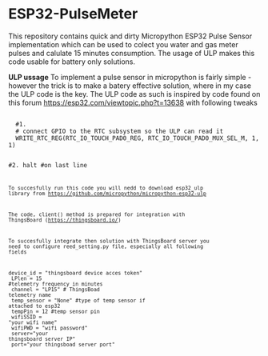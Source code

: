 # ESP32-PulseMeter
This repository contains quick and dirty Micropython ESP32 Pulse Sensor implementation which can be used to colect you water and gas meter pulses and calulate 15 minutes consumption. The usage of ULP makes this code usable for battery only solutions.

<b>ULP ussage</b>
To implement a pulse sensor in micropython is fairly simple - however the trick is to make a batery effective solution, where in my case the ULP code is the key. The ULP code as such is inspired by code found on this forum https://esp32.com/viewtopic.php?t=13638 with following tweaks

<code>
  #1.
  # connect GPIO to the RTC subsystem so the ULP can read it
  WRITE_RTC_REG(RTC_IO_TOUCH_PAD0_REG, RTC_IO_TOUCH_PAD0_MUX_SEL_M, 1, 1)
  
  #2.
  halt #on last line
<code>

To succesfully run this code you will nedd to download esp32_ulp library from https://github.com/micropython/micropython-esp32-ulp 

The code, client() method is prepared for integration with ThingsBoard (https://thingsboard.io/)

To succesfully integrate then solution with ThingsBoard server you need to configure reed_setting.py file, especially all following fields

device_id = "thingsboard device acces token" </br>
LPlen = 15 #telemetry frequency in minutes</br>
channel = "LP15" # ThingsBoad telemetry name</br>
temp_sensor = "None" #type of temp sensor if attached to esp32</br>
tempPin = 12 #temp sensor pin</br>
wifiSSID = "your wifi name"</br>
wifiPWD = "wifi password"</br>
server="your thingsboard server IP"</br>
port="your thingsboad server port"</br>



